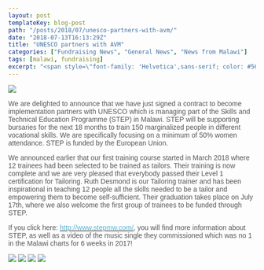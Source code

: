```yaml
---
layout: post
templateKey: blog-post
path: "/posts/2018/07/unesco-partners-with-avm/"
date: "2018-07-13T16:13:29Z"
title: "UNESCO partners with AVM"
categories: ["Fundraising News", "General News", "News from Malawi"]
tags: [malawi, fundraising]
excerpt: "<span style=\"font-family: 'Helvetica',sans-serif; color: #565656;\">We are delighted to announce t..."
---
```


[![](http://www.africanvision.org.uk/africa-vision-news/wp-content/uploads/2018/07/AVM-STEP-LOGOS-300x59.jpg)](http://www.africanvision.org.uk/africa-vision-news/wp-content/uploads/2018/07/AVM-STEP-LOGOS.jpg)

<span style="font-family: 'Helvetica',sans-serif; color: #565656;">We are delighted to announce that we have just signed a contract to become implementation partners with UNESCO which is managing part of the Skills and Technical Education Programme (STEP) in Malawi. STEP will be supporting bursaries for the next 18 months to train 150 marginalized people in different vocational skills. We are specifically focusing on a minimum of 50% women attendance. STEP is funded by the European Union.</span>

<span style="font-family: 'Helvetica',sans-serif; color: #565656;">We announced earlier that our first training course started in March 2018 where 12 trainees had been selected to be trained as tailors. Their training is now complete and we are very pleased that everybody passed their Level 1 certification for Tailoring. Ruth Desmond is our Tailoring trainer and has been inspirational in teaching 12 people all the skills needed to be a tailor and empowering them to become self-sufficient. Their graduation takes place on July 17th, where we also welcome the first group of trainees to be funded through STEP.</span>

<span style="font-family: 'Helvetica',sans-serif; color: #565656;">If you click here: [<span style="color: #55b2d5; text-decoration: none; text-underline: none;">http://www.stepmw.com/</span>](http://www.stepmw.com/), you will find more information about STEP, as well as a video of the music single they commissioned which was no 1 in the Malawi charts for 6 weeks in 2017!</span>

[![](http://www.africanvision.org.uk/africa-vision-news/wp-content/uploads/2018/03/Tailoring-March-2018-3-300x225.jpg)](http://www.africanvision.org.uk/africa-vision-news/wp-content/uploads/2018/03/Tailoring-March-2018-3.jpg) [![](http://www.africanvision.org.uk/africa-vision-news/wp-content/uploads/2018/03/Tailoring-March-2018-4-300x225.jpg)](http://www.africanvision.org.uk/africa-vision-news/wp-content/uploads/2018/03/Tailoring-March-2018-4.jpg) [![](http://www.africanvision.org.uk/africa-vision-news/wp-content/uploads/2018/03/Tailoring-March-2018-1-300x225.jpg)](http://www.africanvision.org.uk/africa-vision-news/wp-content/uploads/2018/03/Tailoring-March-2018-1.jpg) [![](http://www.africanvision.org.uk/africa-vision-news/wp-content/uploads/2018/03/Tailoring-March-2018-2-300x225.jpg)](http://www.africanvision.org.uk/africa-vision-news/wp-content/uploads/2018/03/Tailoring-March-2018-2.jpg)